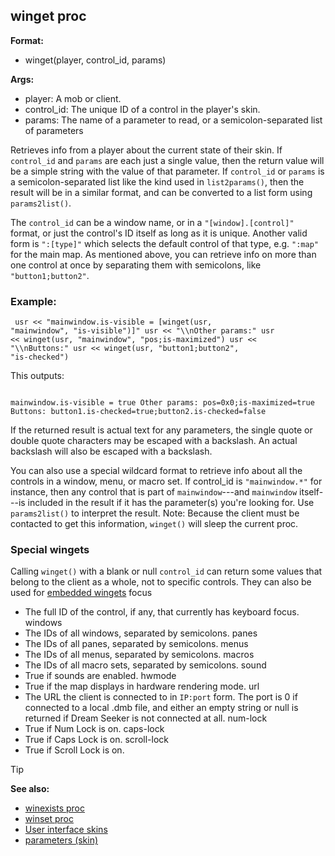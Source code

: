 ## winget proc

<!-- -->
**Format:**
+   winget(player, control_id, params)
<!-- -->
**Args:**
+   player: A mob or client.
+   control_id: The unique ID of a control in the player\'s skin.
+   params: The name of a parameter to read, or a semicolon-separated
    list of parameters


Retrieves info from a player about the current state of their
skin. If `control_id` and `params` are each just a single value, then
the return value will be a simple string with the value of that
parameter. If `control_id` or `params` is a semicolon-separated list
like the kind used in `list2params()`, then the result will be in a
similar format, and can be converted to a list form using
`params2list()`. 

The `control_id` can be a window name, or in a
`"[window].[control]"` format, or just the control\'s ID itself as long
as it is unique. Another valid form is `":[type]"` which selects the
default control of that type, e.g. `":map"` for the main map. As
mentioned above, you can retrieve info on more than one control at once
by separating them with semicolons, like `"button1;button2"`.
### Example:

```dm
 usr << "mainwindow.is-visible = [winget(usr,
"mainwindow", "is-visible")]" usr << "\\nOther params:" usr
<< winget(usr, "mainwindow", "pos;is-maximized") usr <<
"\\nButtons:" usr << winget(usr, "button1;button2",
"is-checked") 
```
 

This outputs: 
```dm

mainwindow.is-visible = true Other params: pos=0x0;is-maximized=true
Buttons: button1.is-checked=true;button2.is-checked=false 
```



If the returned result is actual text for any parameters, the
single quote or double quote characters may be escaped with a backslash.
An actual backslash will also be escaped with a backslash. 

You
can also use a special wildcard format to retrieve info about all the
controls in a window, menu, or macro set. If control_id is
`"mainwindow.*"` for instance, then any control that is part of
`mainwindow`---and `mainwindow` itself---is included in the result if it
has the parameter(s) you\'re looking for. Use `params2list()` to
interpret the result.
Note: Because the client must be contacted to get this information,
`winget()` will sleep the current proc.
### Special wingets


Calling `winget()` with a blank or null `control_id` can return
some values that belong to the client as a whole, not to specific
controls. They can also be used for [embedded
wingets](/ref/skin/commands.md) 
focus
+   The full ID of the control, if any, that currently has keyboard
    focus.
windows
+   The IDs of all windows, separated by semicolons.
panes
+   The IDs of all panes, separated by semicolons.
menus
+   The IDs of all menus, separated by semicolons.
macros
+   The IDs of all macro sets, separated by semicolons.
sound
+   True if sounds are enabled.
hwmode
+   True if the map displays in hardware rendering mode.
url
+   The URL the client is connected to in `IP:port` form. The port is 0
    if connected to a local .dmb file, and either an empty string or
    null is returned if Dream Seeker is not connected at all.
num-lock
+   True if Num Lock is on.
caps-lock
+   True if Caps Lock is on.
scroll-lock
+   True if Scroll Lock is on.

> [!TIP] 
> **See also:**
> +   [winexists proc](/ref/proc/winexists.md) 
> +   [winset proc](/ref/proc/winset.md) 
> +   [User interface skins](/ref/skin.md) 
> +   [parameters (skin)](/ref/skin/param.md) 